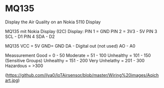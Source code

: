 # MQ135
Display the Air Quality on an Nokia 5110 Display

MQ135 mit Nokia Display (I2C)
Display: 
PIN 1 = GND
PIN 2 = 3V3 - 5V
PIN 3 SCL - D1 
PIN 4 SDA - D2

MQ135
VCC = 5V
GND= GND
DA - Digital out (not used)
AO - A0

Meassurement
Good      = 0 - 50
Moderate  = 51 - 100
Unhealthy = 101 - 150 (Sensitive Groups)
Unhealthy = 151 - 200
Very Unhelathy = 201 - 300
Hazardous = >300 

(https://github.com/ilya0/IoTAirsensor/blob/master/Wiring%20images/Aqichart.jpg)


